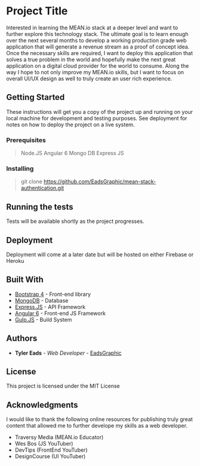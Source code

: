 # Project Title

Interested in learning the MEAN.io stack at a deeper level and want to further explore this technology stack. The ultimate goal is to learn enough over the next several months to develop a working production grade web application that will generate a revenue stream as a proof of concept idea. Once the necessary skills are required, I want to deploy this application that solves a true problem in the world and hopefully make the next great application on a digital cloud provider for the world to consume. Along the way I hope to not only improve my MEAN.io skills, but I want to focus on overall UI/UX design as well to truly create an user rich experience.


## Getting Started

These instructions will get you a copy of the project up and running on your local machine for development and testing purposes. See deployment for notes on how to deploy the project on a live system.

### Prerequisites

> Node.JS
> Angular 6
> Mongo DB
> Express JS

### Installing

> git clone https://github.com/EadsGraphic/mean-stack-authentication.git


## Running the tests

Tests will be available shortly as the project progresses.


## Deployment

Deployment will come at a later date but will be hosted on either Firebase or Heroku

## Built With

* [Bootstrap 4](https://getbootstrap.com/) - Front-end library
* [MongoDB](https://www.mongodb.com/) - Database
* [Express.JS](https://expressjs.com/) - API Framework
* [Angular 6](https://angular.io/) - Front-end JS Framework
* [Gulp.JS](https://gulpjs.com/) - Build System

## Authors

* **Tyler Eads** - *Web Developer* - [EadsGraphic](https://www.EadsGraphic.com)

## License

This project is licensed under the MIT License

## Acknowledgments
I would like to thank the following online resources for publishing truly great content that allowed me to further develope my skills as a web developer.

* Traversy Media (MEAN.io Educator)
* Wes Bos (JS YouTuber)
* DevTips (FrontEnd YouTuber)
* DesignCourse (UI YouTuber)
